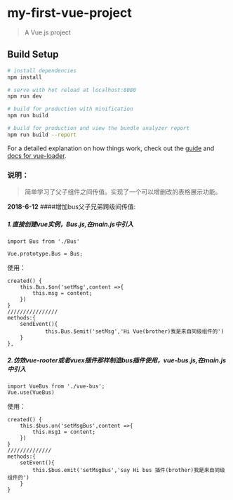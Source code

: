 # my-first-vue-project

> A Vue.js project

## Build Setup

``` bash
# install dependencies
npm install

# serve with hot reload at localhost:8080
npm run dev

# build for production with minification
npm run build

# build for production and view the bundle analyzer report
npm run build --report
```

For a detailed explanation on how things work, check out the [guide](http://vuejs-templates.github.io/webpack/) and [docs for vue-loader](http://vuejs.github.io/vue-loader).


### 说明：

>简单学习了父子组件之间传值。实现了一个可以增删改的表格展示功能。


**2018-6-12**
####增加bus父子兄弟跨级间传值:
##### 1.直接创建vue实例，Bus.js,在main.js中引入
```
import Bus from './Bus'

Vue.prototype.Bus = Bus;
```
使用：
```
created() {
    this.Bus.$on('setMsg',content =>{
        this.msg = content;
    })
}
////////////////
methods:{
    sendEvent(){
            this.Bus.$emit('setMsg','Hi Vue(brother)我是来自同级组件的')
    }
},
```
##### 2.仿效vue-rooter或者vuex插件那样制造bus插件使用，vue-bus.js,在main.js中引入
```
import VueBus from './vue-bus';
Vue.use(VueBus)
```
使用：
```
created() {
    this.$bus.on('setMsgBus',content =>{
        this.msg1 = content;
    })
}
//////////////
methods:{
    setEvent(){
        this.$bus.emit('setMsgBus','say Hi bus 插件(brother)我是来自同级组件的')
    }
}
```
